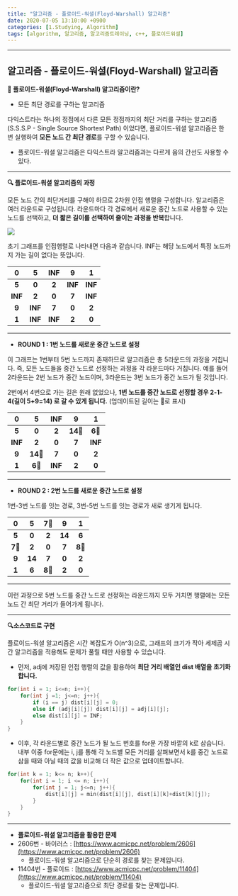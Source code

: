 ```yaml
---
title: "알고리즘 - 플로이드-워셜(Floyd-Warshall) 알고리즘"
date: 2020-07-05 13:10:00 +0900
categories: [1.Studying, Algorithm]
tags: [algorithm, 알고리즘, 알고리즘트레이닝, c++, 플로이드워셜]
---
```




------

## **알고리즘 - 플로이드-워셜(Floyd-Warshall) 알고리즘**

**📌 플로이드-워셜(Floyd-Warshall) 알고리즘이란?**

* 모든 최단 경로를 구하는 알고리즘

다익스트라는 하나의 정점에서 다른 모든 정점까지의 최단 거리를 구하는 알고리즘(S.S.S.P - Single Source Shortest Path) 이었다면, 플로이드-워셜 알고리즘은 한 번 실행하여 **모든 노드 간 최단 경로**를 구할 수 있습니다.

* 플로이드-워셜 알고리즘은 다익스트라 알고리즘과는 다르게 음의 간선도 사용할 수 있다.

------

**🔍 플로이드-워셜 알고리즘의 과정**

모든 노드 간의 최단거리를 구해야 하므로 2차원 인접 행렬을 구성합니다. 알고리즘은 여러 라운드로 구성됩니다. 라운드마다 각 경로에서 새로운 중간 노드로 사용할 수 있는 노드를 선택하고, **더 짧은 길이를 선택하여 줄이는 과정을 반복**합니다.

![](https://i.imgur.com/31QRL4P.png)

초기 그래프를 인접행렬로 나타내면 다음과 같습니다. INF는 해당 노드에서 특정 노드까지 가는 길이 없다는 뜻입니다.

|    0    |    5    |   INF   |    9    |    1    |
| :-----: | :-----: | :-----: | :-----: | :-----: |
|  **5**  |  **0**  |  **2**  | **INF** | **INF** |
| **INF** |  **2**  |  **0**  |  **7**  | **INF** |
|  **9**  | **INF** |  **7**  |  **0**  |  **2**  |
|  **1**  | **INF** | **INF** |  **2**  |  **0**  |

------



* **ROUND 1 : 1번 노드를 새로운 중간 노드로 설정**

이 그래프는 1번부터 5번 노드까지 존재하므로 알고리즘은 총 5라운드의 과정을 거칩니다. 즉, 모든 노드들을 중간 노드로 선정하는 과정을 각 라운드마다 거칩니다. 예를 들어 2라운드는 2번 노드가 중간 노드이며, 3라운드는 3번 노드가 중간 노드가 될 것입니다.

2번에서 4번으로 가는 길은 원래 없었으나, **1번 노드를 중간 노드로 선정할 경우 2-1-4(길이 5+9=14) 로 갈 수 있게 됩니다.** (업데이트된 길이는 📍로 표시)

|  **0**  |  **5**  | **INF** |  **9**  |  **1**  |
| :-----: | :-----: | :-----: | :-----: | :-----: |
|  **5**  |  **0**  |  **2**  | **14📍** | **6📍**  |
| **INF** |  **2**  |  **0**  |  **7**  | **INF** |
|  **9**  | **14📍** |  **7**  |  **0**  |  **2**  |
|  **1**  | **6**📍  | **INF** |  **2**  |  **0**  |

------

* **ROUND 2 : 2번 노드를 새로운 중간 노드로 설정**

1번-3번 노드를 잇는 경로, 3번-5번 노드를 잇는 경로가 새로 생기게 됩니다.

| **0**  | **5**  | **7📍** | **9**  | **1**  |
| :----: | :----: | :----: | :----: | :----: |
| **5**  | **0**  | **2**  | **14** | **6**  |
| **7📍** | **2**  | **0**  | **7**  | **8📍** |
| **9**  | **14** | **7**  | **0**  | **2**  |
| **1**  | **6**  | **8📍** | **2**  | **0**  |

------

이런 과정으로 5번 노드를 중간 노드로 선정하는 라운드까지 모두 거치면 행렬에는 모든 노드 간 최단 거리가 들어가게 됩니다.

------

**🔍소스코드로 구현**

플로이드-워셜 알고리즘은 시간 복잡도가 O(n^3)으로, 그래프의 크기가 작아 세제곱 시간 알고리즘을 적용해도 문제가 풀릴 때만 사용할 수 있습니다.

* 먼저, adj에 저장된 인접 행렬의 값을 활용하여 **최단 거리 배열인 dist 배열을 초기화합니다.**

```c++
for(int i = 1; i<=n; i++){
    for(int j =1; j<=n; j++){
        if (i == j) dist[i][j] = 0;
        else if (adj[i][j]) dist[i][j] = adj[i][j];
        else dist[i][j] = INF;
    }
}
```

* 이후, 각 라운드별로 중간 노드가 될 노드 번호를 for문 가장 바깥의 k로 삼습니다. 내부 이중 for문에는 i, j를 통해 각 노드별 모든 거리를 살펴보면서 k를 중간 노드로 삼을 때와 아닐 때의 값을 비교해 더 작은 값으로 업데이트합니다.

```c++
for(int k = 1; k<= n; k++){
    for(int i = 1; i <= n; i++){
        for(int j = 1; j<=n; j++){
            dist[i][j] = min(dist[i][j], dist[i][k]+dist[k][j]);
        }
    }
}
```

------

* **플로이드-워셜 알고리즘을 활용한 문제**
* 2606번 - 바이러스 : [https://www.acmicpc.net/problem/2606](https://www.acmicpc.net/problem/2606)
  * 플로이드-워셜 알고리즘으로 단순히 경로를 찾는 문제입니다.
* 11404번 - 플로이드 : [https://www.acmicpc.net/problem/11404](https://www.acmicpc.net/problem/11404)
  * 플로이드-워셜 알고리즘으로 최단 경로를 찾는 문제입니다.
